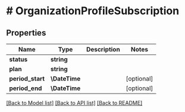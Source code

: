 # # OrganizationProfileSubscription

## Properties

Name | Type | Description | Notes
------------ | ------------- | ------------- | -------------
**status** | **string** |  |
**plan** | **string** |  |
**period_start** | **\DateTime** |  | [optional]
**period_end** | **\DateTime** |  | [optional]

[[Back to Model list]](../../README.md#models) [[Back to API list]](../../README.md#endpoints) [[Back to README]](../../README.md)
